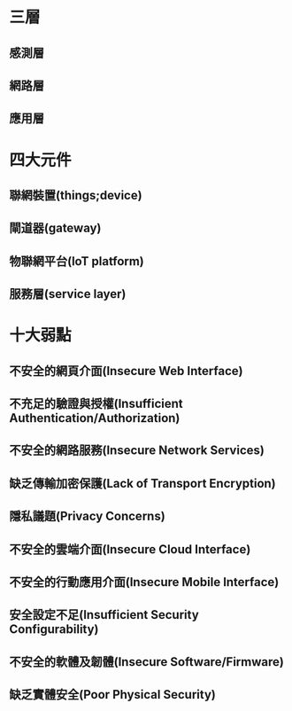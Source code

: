 # 三層
## 感測層
## 網路層
## 應用層
# 四大元件
## 聯網裝置(things;device)
## 閘道器(gateway)
## 物聯網平台(loT platform)
## 服務層(service layer)
# 十大弱點
## 不安全的網頁介面(Insecure Web Interface)
## 不充足的驗證與授權(Insufficient Authentication/Authorization)
## 不安全的網路服務(Insecure Network Services)
## 缺乏傳輸加密保護(Lack of Transport Encryption)
## 隱私議題(Privacy Concerns)
## 不安全的雲端介面(Insecure Cloud Interface)
## 不安全的行動應用介面(Insecure Mobile Interface)
## 安全設定不足(Insufficient Security Configurability)
## 不安全的軟體及韌體(Insecure Software/Firmware)
## 缺乏實體安全(Poor Physical Security)
